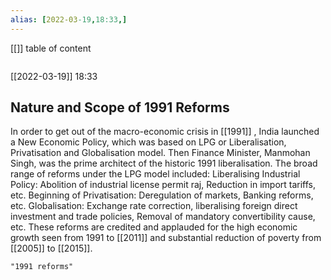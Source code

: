 ```yaml
---
alias: [2022-03-19,18:33,]
---
```

[[]]
table of content
```toc
```

[[2022-03-19]] 18:33
## Nature and Scope of 1991 Reforms
In order to get out of the macro-economic crisis in [[1991]] , India launched a New Economic Policy, which was based on LPG or Liberalisation, Privatisation and Globalisation model.
Then Finance Minister, Manmohan Singh, was the prime architect of the historic 1991 liberalisation.
The broad range of reforms under the LPG model included:
	Liberalising Industrial Policy: Abolition of industrial license permit raj, Reduction in import tariffs, etc.
	Beginning of Privatisation: Deregulation of markets, Banking reforms, etc.
	Globalisation: Exchange rate correction, liberalising foreign direct investment and trade policies, Removal of mandatory convertibility cause, etc.
	These reforms are credited and applauded for the high economic growth seen from 1991 to [[2011]] and substantial reduction of poverty from [[2005]] to [[2015]].
```query
"1991 reforms"
```